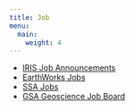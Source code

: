```yaml
---
title: Job
menu: 
  main:
    weight: 4
---
```


- [IRIS Job Announcements](https://ds.iris.edu/message-center/topic/jobs/)
- [EarthWorks Jobs](http://www.earthworks-jobs.com/)
- [SSA Jobs](https://www.seismosoc.org/jobs/)
- [GSA Geoscience Job Board](http://www.geosociety.org/GSA/Publications/GSA_Today/Job_Board/GSA/GSAToday/Job_Board.aspx)

